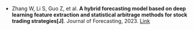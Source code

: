 * Zhang W, Li S, Guo Z, et al. <b>A hybrid forecasting model based on deep learning feature extraction and statistical arbitrage methods for stock trading strategies[J]</b>. Journal of Forecasting, 2023. [Link](https://onlinelibrary.wiley.com/doi/abs/10.1002/for.2978)

